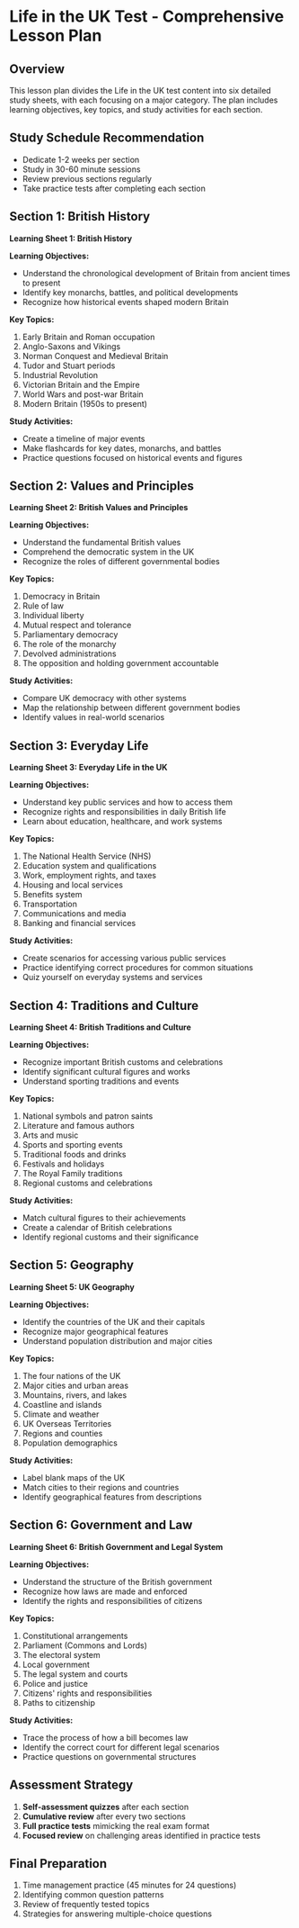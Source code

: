 # Life in the UK Test - Comprehensive Lesson Plan

## Overview
This lesson plan divides the Life in the UK test content into six detailed study sheets, with each focusing on a major category. The plan includes learning objectives, key topics, and study activities for each section.

## Study Schedule Recommendation
- Dedicate 1-2 weeks per section
- Study in 30-60 minute sessions
- Review previous sections regularly
- Take practice tests after completing each section

## Section 1: British History
**Learning Sheet 1: British History**

**Learning Objectives:**
- Understand the chronological development of Britain from ancient times to present
- Identify key monarchs, battles, and political developments
- Recognize how historical events shaped modern Britain

**Key Topics:**
1. Early Britain and Roman occupation
2. Anglo-Saxons and Vikings
3. Norman Conquest and Medieval Britain
4. Tudor and Stuart periods
5. Industrial Revolution
6. Victorian Britain and the Empire
7. World Wars and post-war Britain
8. Modern Britain (1950s to present)

**Study Activities:**
- Create a timeline of major events
- Make flashcards for key dates, monarchs, and battles
- Practice questions focused on historical events and figures

## Section 2: Values and Principles
**Learning Sheet 2: British Values and Principles**

**Learning Objectives:**
- Understand the fundamental British values
- Comprehend the democratic system in the UK
- Recognize the roles of different governmental bodies

**Key Topics:**
1. Democracy in Britain
2. Rule of law
3. Individual liberty
4. Mutual respect and tolerance
5. Parliamentary democracy
6. The role of the monarchy
7. Devolved administrations
8. The opposition and holding government accountable

**Study Activities:**
- Compare UK democracy with other systems
- Map the relationship between different government bodies
- Identify values in real-world scenarios

## Section 3: Everyday Life
**Learning Sheet 3: Everyday Life in the UK**

**Learning Objectives:**
- Understand key public services and how to access them
- Recognize rights and responsibilities in daily British life
- Learn about education, healthcare, and work systems

**Key Topics:**
1. The National Health Service (NHS)
2. Education system and qualifications
3. Work, employment rights, and taxes
4. Housing and local services
5. Benefits system
6. Transportation
7. Communications and media
8. Banking and financial services

**Study Activities:**
- Create scenarios for accessing various public services
- Practice identifying correct procedures for common situations
- Quiz yourself on everyday systems and services

## Section 4: Traditions and Culture
**Learning Sheet 4: British Traditions and Culture**

**Learning Objectives:**
- Recognize important British customs and celebrations
- Identify significant cultural figures and works
- Understand sporting traditions and events

**Key Topics:**
1. National symbols and patron saints
2. Literature and famous authors
3. Arts and music
4. Sports and sporting events
5. Traditional foods and drinks
6. Festivals and holidays
7. The Royal Family traditions
8. Regional customs and celebrations

**Study Activities:**
- Match cultural figures to their achievements
- Create a calendar of British celebrations
- Identify regional customs and their significance

## Section 5: Geography
**Learning Sheet 5: UK Geography**

**Learning Objectives:**
- Identify the countries of the UK and their capitals
- Recognize major geographical features
- Understand population distribution and major cities

**Key Topics:**
1. The four nations of the UK
2. Major cities and urban areas
3. Mountains, rivers, and lakes
4. Coastline and islands
5. Climate and weather
6. UK Overseas Territories
7. Regions and counties
8. Population demographics

**Study Activities:**
- Label blank maps of the UK
- Match cities to their regions and countries
- Identify geographical features from descriptions

## Section 6: Government and Law
**Learning Sheet 6: British Government and Legal System**

**Learning Objectives:**
- Understand the structure of the British government
- Recognize how laws are made and enforced
- Identify the rights and responsibilities of citizens

**Key Topics:**
1. Constitutional arrangements
2. Parliament (Commons and Lords)
3. The electoral system
4. Local government
5. The legal system and courts
6. Police and justice
7. Citizens' rights and responsibilities
8. Paths to citizenship

**Study Activities:**
- Trace the process of how a bill becomes law
- Identify the correct court for different legal scenarios
- Practice questions on governmental structures

## Assessment Strategy
1. **Self-assessment quizzes** after each section
2. **Cumulative review** after every two sections
3. **Full practice tests** mimicking the real exam format
4. **Focused review** on challenging areas identified in practice tests

## Final Preparation
1. Time management practice (45 minutes for 24 questions)
2. Identifying common question patterns
3. Review of frequently tested topics
4. Strategies for answering multiple-choice questions
